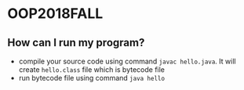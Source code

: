 # OOP2018FALL

## How can I run my program?
- compile your source code using command `javac hello.java`. It will create `hello.class` file which is bytecode file
- run bytecode file using command `java hello`
